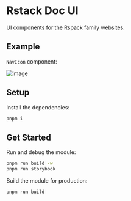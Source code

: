# Rstack Doc UI

UI components for the Rspack family websites.

## Example

`NavIcon` component:

![image](https://github.com/user-attachments/assets/4132a171-8fc4-40cd-978b-95c37bea31df)

## Setup

Install the dependencies:

```bash
pnpm i
```

## Get Started

Run and debug the module:

```bash
pnpm run build -w
pnpm run storybook
```

Build the module for production:

```bash
pnpm run build
```
